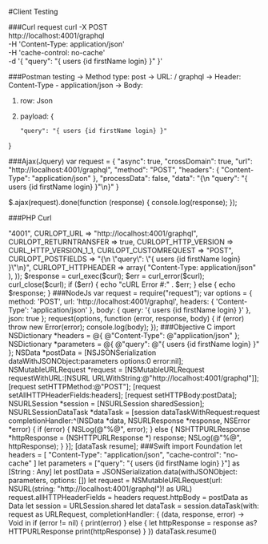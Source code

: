 #Client Testing

###Curl request
curl -X POST \
  http://localhost:4001/graphql \
  -H 'Content-Type: application/json' \
  -H 'cache-control: no-cache' \
  -d '{
    "query": "{ users {id firstName login} }"
}'

###Postman testing
-> Method type: post
-> URL: <base-url>/ graphql
-> Header: Content-Type - application/json
-> Body: 
   1) row: Json
   2) payload: {
 
          "query": "{ users {id firstName login} }"
         
}
  
###Ajax(Jquery)
var request = {
  "async": true,
  "crossDomain": true,
  "url": "http://localhost:4001/graphql",
  "method": "POST",
  "headers": {
    "Content-Type": "application/json"
  },
  "processData": false,
  "data": "{\n    \"query\": \"{ users {id firstName login} }\"\n}"
}

$.ajax(request).done(function (response) {
  console.log(response);
});
  
###PHP Curl
<?php

$curl = curl_init();

curl_setopt_array($curl, array(
  CURLOPT_PORT => "4001",
  CURLOPT_URL => "http://localhost:4001/graphql",
  CURLOPT_RETURNTRANSFER => true,
  CURLOPT_HTTP_VERSION => CURL_HTTP_VERSION_1_1,
  CURLOPT_CUSTOMREQUEST => "POST",
  CURLOPT_POSTFIELDS => "{\n    \"query\": \"{ users {id firstName login} }\"\n}",
  CURLOPT_HTTPHEADER => array(
    "Content-Type: application/json"
  ),
));

$response = curl_exec($curl);
$err = curl_error($curl);

curl_close($curl);

if ($err) {
  echo "cURL Error #:" . $err;
} else {
  echo $response;
}

###NodeJs
var request = require("request");

var options = { method: 'POST',
  url: 'http://localhost:4001/graphql',
  headers: 
   { 
     'Content-Type': 'application/json' },
  body: { query: '{ users {id firstName login} }' },
  json: true };

request(options, function (error, response, body) {
  if (error) throw new Error(error);

  console.log(body);
});

###Objective C

import <Foundation/Foundation.h>

NSDictionary *headers = @{ @"Content-Type": @"application/json" };
NSDictionary *parameters = @{ @"query": @"{ users {id firstName login} }" };

NSData *postData = [NSJSONSerialization dataWithJSONObject:parameters options:0 error:nil];

NSMutableURLRequest *request = [NSMutableURLRequest requestWithURL:[NSURL URLWithString:@"http://localhost:4001/graphql"]];
[request setHTTPMethod:@"POST"];
[request setAllHTTPHeaderFields:headers];
[request setHTTPBody:postData];

NSURLSession *session = [NSURLSession sharedSession];
NSURLSessionDataTask *dataTask = [session dataTaskWithRequest:request
                                            completionHandler:^(NSData *data, NSURLResponse *response, NSError *error) {
                                                if (error) {
                                                    NSLog(@"%@", error);
                                                } else {
                                                    NSHTTPURLResponse *httpResponse = (NSHTTPURLResponse *) response;
                                                    NSLog(@"%@", httpResponse);
                                                }
                                            }];
[dataTask resume];

###Swift
import Foundation

let headers = [
  "Content-Type": "application/json",
  "cache-control": "no-cache"
]
let parameters = ["query": "{ users {id firstName login} }"] as [String : Any]

let postData = JSONSerialization.data(withJSONObject: parameters, options: [])

let request = NSMutableURLRequest(url: NSURL(string: "http://localhost:4001/graphql")! as URL)
request.allHTTPHeaderFields = headers
request.httpBody = postData as Data

let session = URLSession.shared
let dataTask = session.dataTask(with: request as URLRequest, completionHandler: { (data, response, error) -> Void in
  if (error != nil) {
    print(error)
  } else {
    let httpResponse = response as? HTTPURLResponse
    print(httpResponse)
  }
})

dataTask.resume()
   
